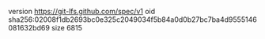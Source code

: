 version https://git-lfs.github.com/spec/v1
oid sha256:02008f1db2693bc0e325c2049034f5b84a0d0b27bc7ba4d9555146081632bd69
size 6815
